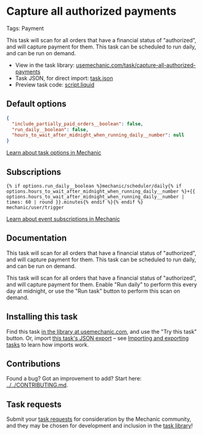 # Capture all authorized payments

Tags: Payment

This task will scan for all orders that have a financial status of "authorized", and will capture payment for them. This task can be scheduled to run daily, and can be run on demand.

* View in the task library: [usemechanic.com/task/capture-all-authorized-payments](https://usemechanic.com/task/capture-all-authorized-payments)
* Task JSON, for direct import: [task.json](../../tasks/capture-all-authorized-payments.json)
* Preview task code: [script.liquid](./script.liquid)

## Default options

```json
{
  "include_partially_paid_orders__boolean": false,
  "run_daily__boolean": false,
  "hours_to_wait_after_midnight_when_running_daily__number": null
}
```

[Learn about task options in Mechanic](https://docs.usemechanic.com/article/471-task-options)

## Subscriptions

```liquid
{% if options.run_daily__boolean %}mechanic/scheduler/daily{% if options.hours_to_wait_after_midnight_when_running_daily__number %}+{{ options.hours_to_wait_after_midnight_when_running_daily__number | times: 60 | round }}.minutes{% endif %}{% endif %}
mechanic/user/trigger
```

[Learn about event subscriptions in Mechanic](https://docs.usemechanic.com/article/408-subscriptions)

## Documentation

This task will scan for all orders that have a financial status of "authorized", and will capture payment for them. This task can be scheduled to run daily, and can be run on demand.

This task will scan for all orders that have a financial status of "authorized", and will capture payment for them. Enable "Run daily" to perform this every day at midnight, or use the "Run task" button to perform this scan on demand.

## Installing this task

Find this task [in the library at usemechanic.com](https://usemechanic.com/task/capture-all-authorized-payments), and use the "Try this task" button. Or, import [this task's JSON export](../../tasks/capture-all-authorized-payments.json) – see [Importing and exporting tasks](https://docs.usemechanic.com/article/505-importing-and-exporting-tasks) to learn how imports work.

## Contributions

Found a bug? Got an improvement to add? Start here: [../../CONTRIBUTING.md](../../CONTRIBUTING.md).

## Task requests

Submit your [task requests](https://mechanic.canny.io/task-requests) for consideration by the Mechanic community, and they may be chosen for development and inclusion in the [task library](https://tasks.mechanic.dev/)!
